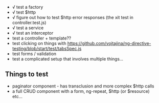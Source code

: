 - √ test a factory
- √ test $http
- √ figure out how to test $http error responses (the xit test in controller.test.js)
- √ test a service
- √ test an interceptor
- test a controller + template??
- test clicking on things with https://github.com/vojtajina/ng-directive-testing/blob/start/test/tabsSpec.js
- test forms / validation
- test a complicated setup that involves multiple things...

## Things to test

- paginator component - has transclusion and more complex $http calls
- a full CRUD component with a form, ng-repeat, $http (or $resource) etc...
